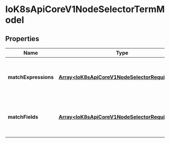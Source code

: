 # IoK8sApiCoreV1NodeSelectorTermModel

## Properties

Name | Type | Description | Notes
------------ | ------------- | ------------- | -------------
**matchExpressions** | [**Array&lt;IoK8sApiCoreV1NodeSelectorRequirement&gt;**](IoK8sApiCoreV1NodeSelectorRequirement.md) | A list of node selector requirements by node\&#39;s labels. | [optional] [default to undefined]
**matchFields** | [**Array&lt;IoK8sApiCoreV1NodeSelectorRequirement&gt;**](IoK8sApiCoreV1NodeSelectorRequirement.md) | A list of node selector requirements by node\&#39;s fields. | [optional] [default to undefined]


